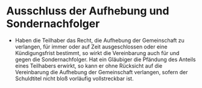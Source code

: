 # Ausschluss der Aufhebung und Sondernachfolger

- Haben die Teilhaber das Recht, die Aufhebung der Gemeinschaft zu verlangen, für immer oder auf Zeit ausgeschlossen oder eine Kündigungsfrist bestimmt, so wirkt die Vereinbarung auch für und gegen die Sondernachfolger. Hat ein Gläubiger die Pfändung des Anteils eines Teilhabers erwirkt, so kann er ohne Rücksicht auf die Vereinbarung die Aufhebung der Gemeinschaft verlangen, sofern der Schuldtitel nicht bloß vorläufig vollstreckbar ist.

